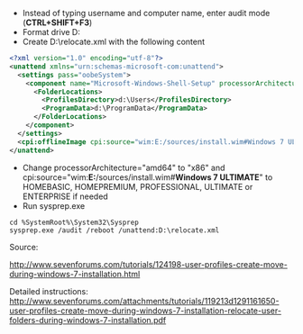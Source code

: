 * Instead of typing username and computer name, enter audit mode (**CTRL+SHIFT+F3**)
* Format drive D:
* Create D:\relocate.xml with the following content
``` xml
<?xml version="1.0" encoding="utf-8"?>
<unattend xmlns="urn:schemas-microsoft-com:unattend">
  <settings pass="oobeSystem">
    <component name="Microsoft-Windows-Shell-Setup" processorArchitecture="amd64" publicKeyToken="31bf3856ad364e35" language="neutral" versionScope="nonSxS" xmlns:wcm="http://schemas.microsoft.com/WMIConfig/2002/State" xmlns:xsi="http://www.w3.org/2001/XMLSchema-instance">
      <FolderLocations>
        <ProfilesDirectory>d:\Users</ProfilesDirectory>
        <ProgramData>d:\ProgramData</ProgramData>
      </FolderLocations>
    </component>
  </settings>
  <cpi:offlineImage cpi:source="wim:E:/sources/install.wim#Windows 7 ULTIMATE" xmlns:cpi="urn:schemas-microsoft-com:cpi" />
</unattend>
```
* Change processorArchitecture="amd64" to "x86" and cpi:source="wim:**E:**/sources/install.wim#**Windows 7 ULTIMATE**" to HOMEBASIC, HOMEPREMIUM, PROFESSIONAL, ULTIMATE or ENTERPRISE if needed
* Run sysprep.exe
``` batch
cd %SystemRoot%\System32\Sysprep
sysprep.exe /audit /reboot /unattend:D:\relocate.xml
```


Source:

http://www.sevenforums.com/tutorials/124198-user-profiles-create-move-during-windows-7-installation.html

Detailed instructions: 
http://www.sevenforums.com/attachments/tutorials/119213d1291161650-user-profiles-create-move-during-windows-7-installation-relocate-user-folders-during-windows-7-installation.pdf
